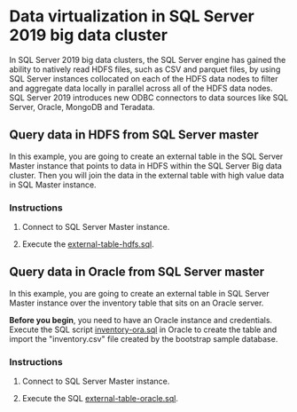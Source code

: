 # Data virtualization in SQL Server 2019 big data cluster

In SQL Server 2019 big data clusters, the SQL Server engine has gained the ability to natively read HDFS files, such as CSV and parquet files, by using SQL Server instances collocated on each of the HDFS data nodes to filter and aggregate data locally in parallel across all of the HDFS data nodes. SQL Server 2019 introduces new ODBC connectors to data sources like SQL Server, Oracle, MongoDB and Teradata.

## Query data in HDFS from SQL Server master

In this example, you are going to create an external table in the SQL Server Master instance that points to data in HDFS within the SQL Server Big data cluster. Then you will join the data in the external table with high value data in SQL Master instance.

### Instructions

1. Connect to SQL Server Master instance.

1. Execute the [external-table-hdfs.sql](external-table-hdfs.sql).

## Query data in Oracle from SQL Server master

In this example, you are going to create an external table in SQL Server Master instance over the inventory table that sits on an Oracle server.

**Before you begin**, you need to have an Oracle instance and credentials. Execute the SQL script [inventory-ora.sql](inventory-ora.sql/) in Oracle to create the table and import the "inventory.csv" file created by the bootstrap sample database.

### Instructions

1. Connect to SQL Server Master instance.

1. Execute the SQL [external-table-oracle.sql](external-table-oracle.sql/).
